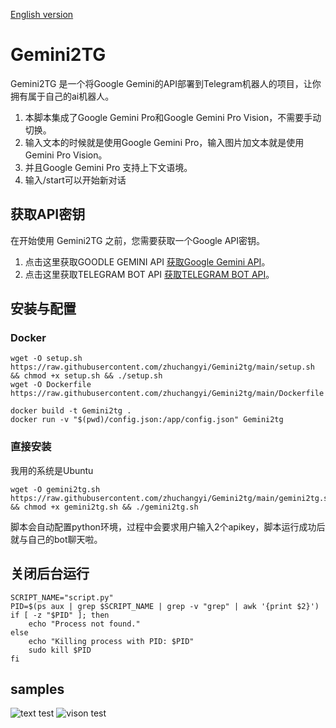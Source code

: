 [English version](README.en.md)
# Gemini2TG

Gemini2TG 是一个将Google Gemini的API部署到Telegram机器人的项目，让你拥有属于自己的ai机器人。  
1. 本脚本集成了Google Gemini Pro和Google Gemini Pro Vision，不需要手动切换。  
2. 输入文本的时候就是使用Google Gemini Pro，输入图片加文本就是使用Gemini Pro Vision。  
3. 并且Google Gemini Pro 支持上下文语境。
4. 输入/start可以开始新对话




## 获取API密钥

在开始使用 Gemini2TG 之前，您需要获取一个Google API密钥。

1. 点击这里获取GOODLE GEMINI API [获取Google Gemini API](https://makersuite.google.com/app/apikey)。
2. 点击这里获取TELEGRAM BOT API [获取TELEGRAM BOT API](https://telegram.me/BotFather)。


## 安装与配置
### Docker 
```#bash
wget -O setup.sh https://raw.githubusercontent.com/zhuchangyi/Gemini2tg/main/setup.sh && chmod +x setup.sh && ./setup.sh
wget -O Dockerfile https://raw.githubusercontent.com/zhuchangyi/Gemini2tg/main/Dockerfile

docker build -t Gemini2tg .
docker run -v "$(pwd)/config.json:/app/config.json" Gemini2tg
```
### 直接安装
我用的系统是Ubuntu
```#bash
wget -O gemini2tg.sh https://raw.githubusercontent.com/zhuchangyi/Gemini2tg/main/gemini2tg.sh && chmod +x gemini2tg.sh && ./gemini2tg.sh 
```
脚本会自动配置python环境，过程中会要求用户输入2个apikey，脚本运行成功后就与自己的bot聊天啦。  
## 关闭后台运行  
```#bash
SCRIPT_NAME="script.py"
PID=$(ps aux | grep $SCRIPT_NAME | grep -v "grep" | awk '{print $2}')
if [ -z "$PID" ]; then
    echo "Process not found."
else
    echo "Killing process with PID: $PID"
    sudo kill $PID
fi
```
## samples  
![text test](https://github.com/zhuchangyi/Gemini2tg/blob/main/test.png "test")
![vison test](https://github.com/zhuchangyi/Gemini2tg/blob/main/vision_test.png "vison_test")







